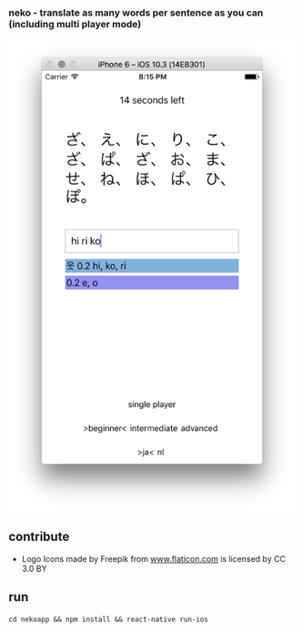 ### neko - translate as many words per sentence as you can (including multi player mode)

!["screenshot"](https://raw.githubusercontent.com/jackdoe/neko/master/screenshot.png "screenshot")

## contribute

* Logo Icons made by Freepik from www.flaticon.com is licensed by CC 3.0 BY


## run
```
cd nekoapp && npm install && react-native run-ios
```
